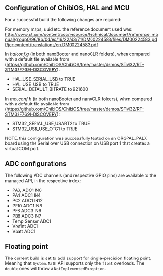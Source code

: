 ## Configuration of ChibiOS, HAL and MCU

For a successful build the following changes are required:

For memory maps, uuid etc. the reference document used was: http://www.st.com/content/ccc/resource/technical/document/reference_manual/group0/96/8b/0d/ec/16/22/43/71/DM00224583/files/DM00224583.pdf/jcr:content/translations/en.DM00224583.pdf

In _halconf.g_ (in both nanoBooter and nanoCLR folders), when compared with a default file available from (https://github.com/ChibiOS/ChibiOS/tree/master/demos/STM32/RT-STM32F769I-DISCOVERY):
- HAL_USE_SERIAL_USB to TRUE
- HAL_USE_USB to TRUE
- SERIAL_DEFAULT_BITRATE to 921600

In _mcuconf.h_ (in both nanoBooter and nanoCLR folders), when compared with a default file available from (https://github.com/ChibiOS/ChibiOS/tree/master/demos/STM32/RT-STM32F769I-DISCOVERY):
- STM32_SERIAL_USE_USART2 to TRUE
- STM32_USB_USE_OTG1 to TRUE

NOTE: this configuration was successfully tested on an ORGPAL_PALX board using the Serial over USB connection on USB port 1 that creates a virtual COM port.

## ADC configurations

The following ADC channels (and respective GPIO pins) are available to the managed API, in the respective index:
- PA6, ADC1 IN6
- PA4  ADC1 IN4
- PC2  ADC1 IN12
- PF10 ADC1 IN8
- PF8  ADC3 IN6
- PB8  ADC3 IN7
- Temp Sensor ADC1
- VrefInt ADC1
- Vbatt ADC1

## Floating point

The current build is set to add support for single-precision floating point.
Meaning that `System.Math` API supports only the `float` overloads. The `double` ones will throw a `NotImplementedException`.

